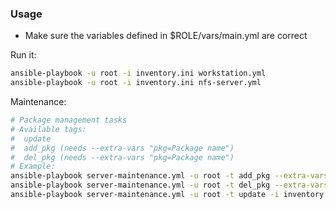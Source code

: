 ### Usage

- Make sure the variables defined in $ROLE/vars/main.yml are correct

Run it:

```bash
ansible-playbook -u root -i inventory.ini workstation.yml
ansible-playbook -u root -i inventory.ini nfs-server.yml
```

Maintenance:

```bash
# Package management tasks
# Available tags:
#  update
#  add_pkg (needs --extra-vars "pkg=Package name")
#  del_pkg (needs --extra-vars "pkg=Package name")
# Example:
ansible-playbook server-maintenance.yml -u root -t add_pkg --extra-vars "pkg=git" -i inventory.ini
ansible-playbook server-maintenance.yml -u root -t del_pkg --extra-vars "pkg=git" -i inventory.ini
ansible-playbook server-maintenance.yml -u root -t update -i inventory.ini
```
